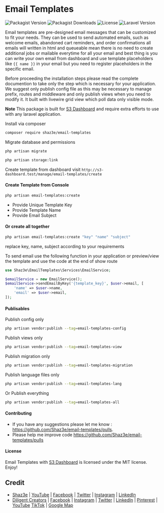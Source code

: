 # Email Templates

![Packagist Version](https://img.shields.io/packagist/v/shaz3e/email-templates)
![Packagist Downloads](https://img.shields.io/packagist/dt/shaz3e/email-templates)
![License](https://img.shields.io/packagist/l/shaz3e/email-templates)
![Laravel Version](https://img.shields.io/badge/laravel-11.x-blue)


Email templates are pre-designed email messages that can be customized to fit your needs. They can be used to send automated emails, such as welcome emails, abandoned cart reminders, and order confirmations all emails will written in html and queueable mean there is no need to create additional jobs or mailable everytime for all your email and best thing is you can write your own email from dashboard and use template placeholders like `{{ name }}` in your email but you need to register placeholders in the specific email.

Before proceeding the installation steps please read the complete documention to take only the step which is necessary for your application. We suggest only publish config file as this may be necessary to manage prefix, routes and middleware and only publish views when you need to modify it. It built with livewire grid view which poll data only visible mode.

**Note**
This package is built for [S3 Dashboard](https://github.com/Shaz3e/S3-Dashboard) and require extra efforts to use with any laravel application.

Install via composer

```bash
composer require shaz3e/email-templates
```

Migrate database and permissions

```bash
php artisan migrate
```

```bash
php artisan storage:link
```

Create template from dashboard visit `http://s3-dashboard.test/manage/email-templates/create`

#### Create Template from Console

```bash
php artisan email-templates:create
```

-   Provide Unique Template Key
-   Provide Template Name
-   Provide Email Subject

#### Or create all together

```bash
php artisan email-templates:create "key" "name" "subject"
```

replace key, name, subject according to your requirements

To send email use the following function in your application or preview/view the template and use the code at the end of show route

```php
use Shaz3e\EmailTemplates\Services\EmailService;

$emailService = new EmailService();
$emailService->sendEmailByKey('{template_key}', $user->email, [
    'name' => $user->name,
    'email' => $user->email,
]);
```

#### Publisables

Publish config only

```bash
php artisan vendor:publish --tag=email-templates-config
```

Publish views only

```bash
php artisan vendor:publish --tag=email-templates-view
```

Publish migration only

```bash
php artisan vendor:publish --tag=email-templates-migration
```

Publish language files only

```bash
php artisan vendor:publish --tag=email-templates-lang
```

Or Publish everything

```bash
php artisan vendor:publish --tag=email-templates-all
```


#### Contributing

* If you have any suggestions please let me know : https://github.com/Shaz3e/email-templates/pulls.
* Please help me improve code https://github.com/Shaz3e/email-templates/pulls

#### License
Email Templates with [S3 Dashboard](https://github.com/Shaz3e/S3-Dashboard) is licensed under the MIT license. Enjoy!

## Credit
* [Shaz3e](https://www.shaz3e.com) | [YouTube](https://www.youtube.com/@shaz3e) | [Facebook](https://www.facebook.com/shaz3e) | [Twitter](https://twitter.com/shaz3e) | [Instagram](https://www.instagram.com/shaz3e) | [LinkedIn](https://www.linkedin.com/in/shaz3e/)
* [Diligent Creators](https://www.diligentcreators.com) | [Facebook](https://www.facebook.com/diligentcreators) | [Instagram](https://www.instagram.com/diligentcreators/) | [Twitter](https://twitter.com/diligentcreator) | [LinkedIn](https://www.linkedin.com/company/diligentcreators/) | [Pinterest](https://www.pinterest.com/DiligentCreators/) | [YouTube](https://www.youtube.com/@diligentcreator) [TikTok](https://www.tiktok.com/@diligentcreators) | [Google Map](https://g.page/diligentcreators)
